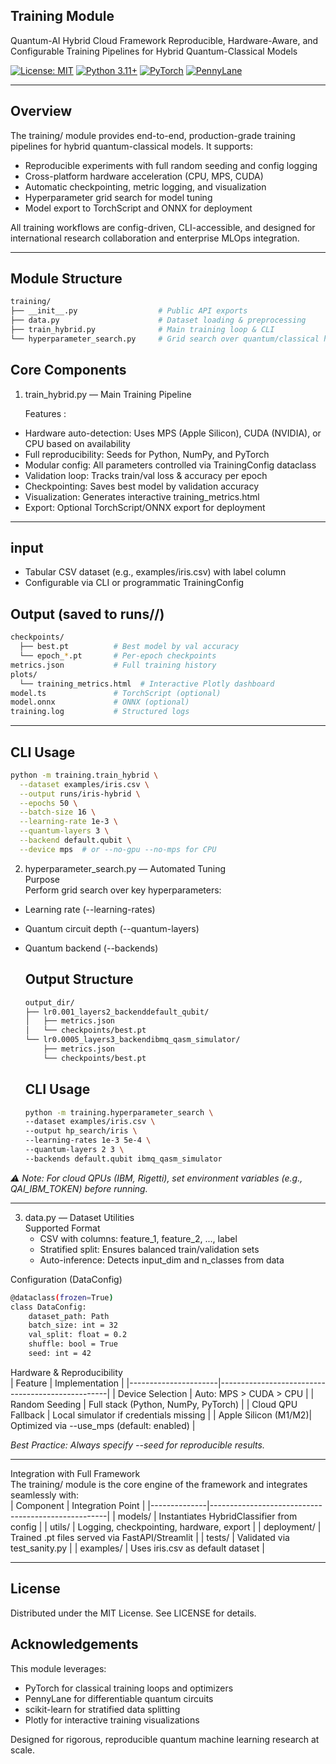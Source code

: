 ## Training Module

Quantum-AI Hybrid Cloud Framework
Reproducible, Hardware-Aware, and Configurable Training Pipelines for Hybrid Quantum-Classical Models



[![License: MIT](https://img.shields.io/badge/License-MIT-blue.svg)](https://opensource.org/licenses/MIT)
[![Python 3.11+](https://img.shields.io/badge/Python-3.11%2B-yellow.svg)](https://www.python.org/downloads/)
[![PyTorch](https://img.shields.io/badge/Framework-PyTorch-red.svg)](https://pytorch.org/)
[![PennyLane](https://img.shields.io/badge/Quantum-PennyLane-purple.svg)](https://pennylane.ai/)

---

## Overview

The training/ module provides end-to-end, production-grade training pipelines for hybrid quantum-classical models. It supports:

- Reproducible experiments with full random seeding and config logging
- Cross-platform hardware acceleration (CPU, MPS, CUDA)
- Automatic checkpointing, metric logging, and visualization
- Hyperparameter grid search for model tuning
- Model export to TorchScript and ONNX for deployment

All training workflows are config-driven, CLI-accessible, and designed for international research collaboration and enterprise MLOps integration.

---

## Module Structure
```bash
training/
├── __init__.py                  # Public API exports
├── data.py                      # Dataset loading & preprocessing
├── train_hybrid.py              # Main training loop & CLI
└── hyperparameter_search.py     # Grid search over quantum/classical hyperparameters
```

## Core Components  
1. train_hybrid.py — Main Training Pipeline
   
   Features :  
- Hardware auto-detection: Uses MPS (Apple Silicon), CUDA (NVIDIA), or CPU based on availability
- Full reproducibility: Seeds for Python, NumPy, and PyTorch
- Modular config: All parameters controlled via TrainingConfig dataclass
- Validation loop: Tracks train/val loss & accuracy per epoch
- Checkpointing: Saves best model by validation accuracy
- Visualization: Generates interactive training_metrics.html
- Export: Optional TorchScript/ONNX export for deployment

---

## input  
- Tabular CSV dataset (e.g., examples/iris.csv) with label column
- Configurable via CLI or programmatic TrainingConfig

## Output (saved to runs/<experiment>/)
```bash
checkpoints/
  ├── best.pt          # Best model by val accuracy
  └── epoch_*.pt       # Per-epoch checkpoints
metrics.json           # Full training history
plots/
  └── training_metrics.html  # Interactive Plotly dashboard
model.ts               # TorchScript (optional)
model.onnx             # ONNX (optional)
training.log           # Structured logs
```
---
## CLI Usage  
```bash
python -m training.train_hybrid \
  --dataset examples/iris.csv \
  --output runs/iris-hybrid \
  --epochs 50 \
  --batch-size 16 \
  --learning-rate 1e-3 \
  --quantum-layers 3 \
  --backend default.qubit \
  --device mps  # or --no-gpu --no-mps for CPU
```

2. hyperparameter_search.py — Automated Tuning  
Purpose  
Perform grid search over key hyperparameters:
- Learning rate (--learning-rates)
- Quantum circuit depth (--quantum-layers)
- Quantum backend (--backends)

  

  ## Output Structure
  ```bash
  output_dir/
  ├── lr0.001_layers2_backenddefault_qubit/
  │   ├── metrics.json
  │   └── checkpoints/best.pt
  └── lr0.0005_layers3_backendibmq_qasm_simulator/
      ├── metrics.json
      └── checkpoints/best.pt
  ```

  
  ## CLI Usage
  ```bash
  python -m training.hyperparameter_search \
  --dataset examples/iris.csv \
  --output hp_search/iris \
  --learning-rates 1e-3 5e-4 \
  --quantum-layers 2 3 \
  --backends default.qubit ibmq_qasm_simulator
  ```
*⚠️ Note: For cloud QPUs (IBM, Rigetti), set environment variables (e.g., QAI_IBM_TOKEN) before running.*

  ---

  3. data.py — Dataset Utilities  
     Supported Format  
     - CSV with columns: feature_1, feature_2, ..., label  
     - Stratified split: Ensures balanced train/validation sets  
     - Auto-inference: Detects input_dim and n_classes from data
    
Configuration (DataConfig)  
```bash
@dataclass(frozen=True)
class DataConfig:
    dataset_path: Path
    batch_size: int = 32
    val_split: float = 0.2
    shuffle: bool = True
    seed: int = 42
```
Hardware & Reproducibility  
| Feature              | Implementation                                   |
|----------------------|--------------------------------------------------|
| Device Selection     | Auto: MPS > CUDA > CPU                           |
| Random Seeding       | Full stack (Python, NumPy, PyTorch)              |
| Cloud QPU Fallback   | Local simulator if credentials missing           |
| Apple Silicon (M1/M2)| Optimized via --use_mps (default: enabled)       |

*Best Practice: Always specify --seed for reproducible results.*

---

 Integration with Full Framework  
 The training/ module is the core engine of the framework and integrates seamlessly with:  
 | Component   | Integration Point                                  |
|--------------|----------------------------------------------------|
| models/      | Instantiates HybridClassifier from config          |
| utils/       | Logging, checkpointing, hardware, export           |
| deployment/  | Trained .pt files served via FastAPI/Streamlit     |
| tests/       | Validated via test_sanity.py                       |
| examples/    | Uses iris.csv as default dataset                   |

---
## License
Distributed under the MIT License. See LICENSE for details.  


## Acknowledgements  
This module leverages:

- PyTorch for classical training loops and optimizers  
- PennyLane for differentiable quantum circuits  
- scikit-learn for stratified data splitting  
- Plotly for interactive training visualizations  

Designed for rigorous, reproducible quantum machine learning research at scale.  

